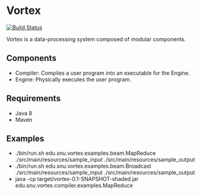# Vortex 
[![Build Status](http://cmscluster.snu.ac.kr:8080/jenkins/buildStatus/icon?job=Vortex-master)](http://cmscluster.snu.ac.kr:8080/jenkins/job/Vortex-master/)

Vortex is a data-processing system composed of modular components.

## Components
* Compiler: Compiles a user program into an executable for the Engine.
* Engine: Physically executes the user program.

## Requirements
* Java 8
* Maven

## Examples
* ./bin/run.sh edu.snu.vortex.examples.beam.MapReduce ./src/main/resources/sample_input ./src/main/resources/sample_output
* ./bin/run.sh edu.snu.vortex.examples.beam.Broadcast ./src/main/resources/sample_input ./src/main/resources/sample_output
* java -cp target/vortex-0.1-SNAPSHOT-shaded.jar edu.snu.vortex.compiler.examples.MapReduce
